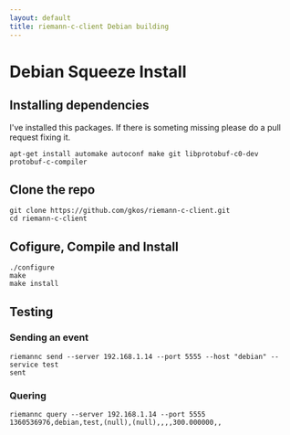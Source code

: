 ```yaml
---
layout: default
title: riemann-c-client Debian building
---
```

# Debian Squeeze Install

## Installing dependencies 

I've installed this packages. If there is someting missing please do a
pull request fixing it.

    apt-get install automake autoconf make git libprotobuf-c0-dev protobuf-c-compiler

## Clone the repo

    git clone https://github.com/gkos/riemann-c-client.git
    cd riemann-c-client

## Cofigure, Compile and Install

    ./configure
    make
    make install

## Testing
### Sending an event
    riemannc send --server 192.168.1.14 --port 5555 --host "debian" --service test
    sent

### Quering
    riemannc query --server 192.168.1.14 --port 5555
    1360536976,debian,test,(null),(null),,,,300.000000,,

